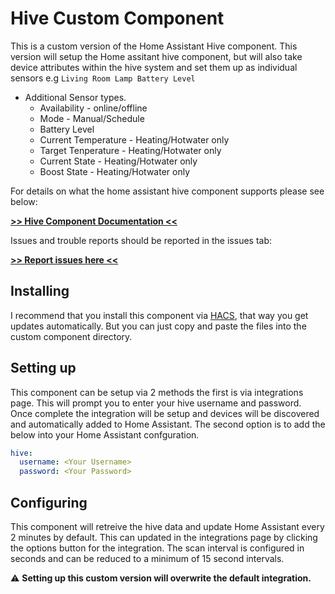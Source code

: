 # Hive Custom Component

This is a custom version of the Home Assistant Hive 
component. This version will setup the Home assitant
hive component, but will also take device attributes
within the hive system and set them up as individual
sensors e.g `Living Room Lamp Battery Level`

* Additional Sensor types.
  * Availability - online/offline
  * Mode - Manual/Schedule
  * Battery Level
  * Current Temperature - Heating/Hotwater only
  * Target Tenperature - Heating/Hotwater only
  * Current State - Heating/Hotwater only
  * Boost State - Heating/Hotwater only



For details on what the home assistant hive component supports please see below:

[**>> Hive Component Documentation <<**](https://www.home-assistant.io/integrations/hive/)

Issues and trouble reports should be reported in 
the issues tab:

[**>> Report issues here <<**](https://github.com/Pyhive/HA-Hive-Custom-Component/issues)


## Installing

I recommend that you install this component
via [HACS](https://hacs.xyz/), that way you
get updates automatically. But you can just
copy and paste the files into the 
custom component directory.

## Setting up

This component can be setup via 2 methods the
first is via integrations page. This will 
prompt you to enter your hive username and 
password. Once complete the integration will be
setup and devices will be discovered and
automatically added to Home Assistant. 
The second option is to add the below into your 
Home Assistant confguration.

```yaml
hive:
  username: <Your Username>
  password: <Your Password>
```

## Configuring

This component will retreive the hive data and 
update Home Assistant every 2 minutes by default.
This can updated in the integrations page by 
clicking the options button for the integration.
The scan interval is configured in seconds and 
can be reduced to a minimum of 15 second intervals.

:warning: **Setting up this custom version will overwrite the default integration.**
